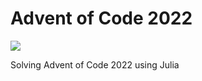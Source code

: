 # Advent of Code 2022
![](https://img.shields.io/badge/stars%20⭐-14-yellow)

Solving Advent of Code 2022 using Julia


 
